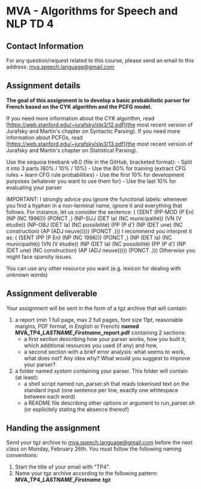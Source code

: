 MVA - Algorithms for Speech and NLP TD 4
========================================

## Contact Information
For any question/request related to this course, please send an email to this address: mva.speech.language@gmail.com

## Assignment details
**The goal of this assignment is to develop a basic probabilistic parser for French based on the CYK algorithm and the
PCFG model.**

If you need more information about the CYK algorithm, read [https://web.stanford.edu/~jurafsky/slp3/12.pdf](the most
recent version of Jurafsky and Martin's chapter on Syntactic Parsing). If you need more information about PCFGs,
read [https://web.stanford.edu/~jurafsky/slp3/13.pdf](the most recent version of Jurafsky and Martin's chapter on Statistical Parsing).

Use the sequoia treebank v6.0 (file in the GitHub, bracketed format):
     - Split it into 3 parts (80% / 10% / 10%)
     - Use the 80% for training (extract CFG rules + learn CFG rule probabilities)
     - Use the first 10% for development purposes (whatever you want to use them for)
     - Use the last 10% for evaluating your parser

IMPORTANT: I strongly advice you ignore the functional labels: whenever you find a hyphen in a non-terminal name, ignore
it and everything that follows.
For instance, let us consider the sentence:
( (SENT (PP-MOD (P En) (NP (NC 1996))) (PONCT ,) (NP-SUJ (DET la) (NC municipalité)) (VN (V étudie)) (NP-OBJ (DET la) (NC possibilité) (PP (P d') (NP (DET une) (NC construction) (AP (ADJ neuve))))) (PONCT .)))
I recommend you interpret it as:
( (SENT (PP (P En) (NP (NC 1996))) (PONCT ,) (NP (DET la) (NC municipalité)) (VN (V étudie)) (NP (DET la) (NC possibilité) (PP (P d') (NP (DET une) (NC construction) (AP (ADJ neuve))))) (PONCT .)))
Otherwise you might face sparsity issues.

You can use any other resource you want (e.g. lexicon for dealing with unknown words)

## Assignment deliverable
Your assignment will be sent in the form of a tgz archive that will contain:
1. a report (min 1 full page, max 2 full pages, font size 11pt, reasonable margins, PDF format, in English or French) **named MVA\_TP4\__LASTNAME_\__Firstname_\_report.pdf** containing 2 sections:
     - a first section describing how your parser works, how you built it, which additional resources you used (if any) and how,
     - a second section with a brief error analysis: what seems to work, what does not? Any idea why? What would you
       suggest to improve your parser?
2. a folder named *system* containing your parser. This folder will contain (at least):
     - a shell script named run_parser.sh that reads tokenised text on the standard input (one sentence per line,
       exactly one whitespace between each word)
     - a README file describing other options or argument to run_parser.sh (or explicitely stating the absence thereof)

## Handing the assignment
Send your tgz archive to mva.speech.language@gmail.com before the next class on Monday, February 26th. You must follow the following naming conventions:
1. Start the title of your email with "TP4".
2. Name your tgz archive according to the following pattern: **MVA\_TP4\__LASTNAME_\__Firstname_.tgz**


